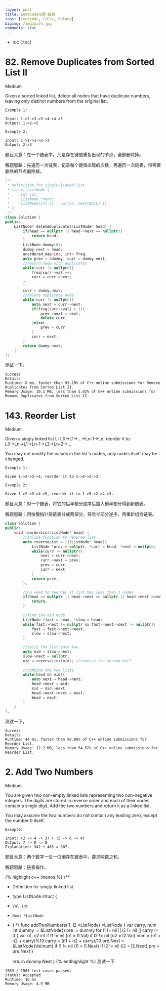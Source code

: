 ```yaml
---
layout: post
title: LeetCode专题-链表
tags: [Leetcode, C/C++, Golang]
bigimg: /img/path.jpg
comments: true
---
```


* toc
{:toc}

# 82. Remove Duplicates from Sorted List II

Medium

Given a sorted linked list, delete all nodes that have duplicate numbers, leaving only distinct numbers from the original list.

```
Example 1:

Input: 1->2->3->3->4->4->5
Output: 1->2->5

Example 2:

Input: 1->1->1->2->3
Output: 2->3
```

题目大意：在一个链表中，凡是存在键值重复出现的节点，全部删除掉。

解题思路：先遍历一次链表，记录每个键值出现的次数，再遍历一次链表，将需要删除的节点删除掉。

```c++
/**
 * Definition for singly-linked list.
 * struct ListNode {
 *     int val;
 *     ListNode *next;
 *     ListNode(int x) : val(x), next(NULL) {}
 * };
 */
class Solution {
public:
    ListNode* deleteDuplicates(ListNode* head) {
        if(head == nullptr || head->next == nullptr){
            return head;
        }
        ListNode dummy(0);
        dummy.next = head;
        unordered_map<int, int> freq;
        auto prev = &dummy, curr = dummy.next;
        //record node with duplicates
        while(curr != nullptr){
            freq[curr->val]++;
            curr = curr->next;
        }

        curr = dummy.next;
        //delete duplicate node
        while(curr != nullptr){
            auto next = curr->next;
            if(freq[curr->val] > 1){
                prev->next = next;
                delete curr;
            }else{
                prev = curr;
            }
            curr = next;
        }
        return dummy.next;        
    }
};
```
测试一下，
```
Success
Details
Runtime: 8 ms, faster than 93.29% of C++ online submissions for Remove Duplicates from Sorted List II.
Memory Usage: 10.1 MB, less than 5.03% of C++ online submissions for Remove Duplicates from Sorted List II.
```

# 143. Reorder List

Medium

Given a singly linked list L: L0→L1→…→Ln-1→Ln,
reorder it to: L0→Ln→L1→Ln-1→L2→Ln-2→…

You may not modify the values in the list's nodes, only nodes itself may be changed.

```
Example 1:

Given 1->2->3->4, reorder it to 1->4->2->3.

Example 2:

Given 1->2->3->4->5, reorder it to 1->5->2->4->3.
```

题目大意：对一个链表，将它的后半部分逆序后插入前半部分得到新链表。

解题思路：用快慢指针将链表分成两部分，将后半部分逆序，再重新组合链表。

```c++
class Solution {
public:
    void reorderList(ListNode* head) {
        //inline function to reverse list
        auto reverseList = [](ListNode* head){
            ListNode *prev = nullptr, *curr = head, *next = nullptr;
            while(curr != nullptr){
                next = curr->next;
                curr->next = prev;
                prev = curr;
                curr = next;
            }
            return prev;
        };    

        //no need to reorder if list has less then 3 nodes
        if(head == nullptr || head->next == nullptr || head->next->next == nullptr){
            return;
        }
        
        //find the mid node
        ListNode *fast = head, *slow = head;
        while(fast->next != nullptr && fast->next->next != nullptr){
            fast = fast->next->next;
            slow = slow->next;
        }

        //split the list into two
        auto mid = slow->next;
        slow->next = nullptr;
        mid = reverseList(mid); //reverse the second half
        
        //combine the two lists
        while(head && mid){
            auto next = head->next;
            head->next = mid;
            mid = mid->next;
            head->next->next = next;
            head = next;
        }        
    }
};
```
测试一下，
```
Success
Details
Runtime: 44 ms, faster than 98.09% of C++ online submissions for Reorder List.
Memory Usage: 12.2 MB, less than 54.52% of C++ online submissions for Reorder List.
```

# 2. Add Two Numbers

Medium

You are given two non-empty linked lists representing two non-negative integers. The digits are stored in reverse order and each of their nodes contain a single digit. Add the two numbers and return it as a linked list.

You may assume the two numbers do not contain any leading zero, except the number 0 itself.
```
Example:

Input: (2 -> 4 -> 3) + (5 -> 6 -> 4)
Output: 7 -> 0 -> 8
Explanation: 342 + 465 = 807.
```

题目大意：两个数字一位一位地存在链表中，要求两数之和。

解题思路：链表操作。

{% highlight c++ linenos %}
/**
 * Definition for singly-linked list.
 * type ListNode struct {
 *     Val int
 *     Next *ListNode
 * }
 */
func addTwoNumbers(l1, l2 *ListNode)  *ListNode {
	var carry, num int
	dummy := &ListNode{}
	pre := dummy
	for l1 != nil || l2 != nil || carry != 0 {
		var n1, n2 int
		if l1 != nil {n1 = l1.Val}
		if l2 != nil {n2 = l2.Val}
		num = (n1 + n2 + carry)%10
		carry = (n1 + n2 + carry)/10
		pre.Next = &ListNode{Val:num}
		if l1 != nil {l1 = l1.Next}
		if l2 != nil {l2 = l2.Next}
		pre = pre.Next
	}

	return dummy.Next
}
{% endhighlight %}
测试一下
```
1563 / 1563 test cases passed.
Status: Accepted
Runtime: 16 ms
Memory Usage: 4.9 MB
```
